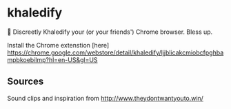 # khaledify
:key: Discreetly Khaledify your (or your friends') Chrome browser. Bless up.

Install the Chrome extenstion [here] https://chrome.google.com/webstore/detail/khaledify/ljjblicakcmiobcfpghbampbkoebilmp?hl=en-US&gl=US

## Sources
Sound clips and inspiration from http://www.theydontwantyouto.win/
